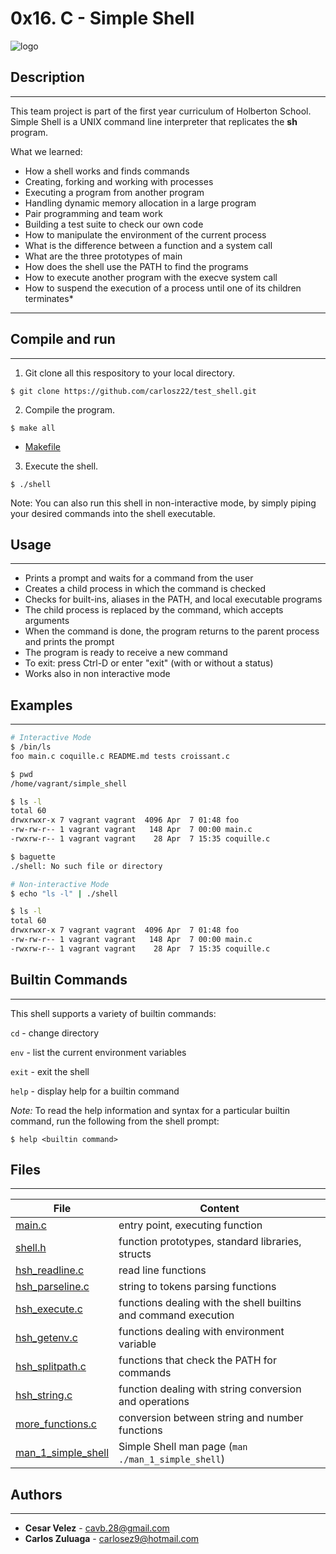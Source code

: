# 0x16. C - Simple Shell
![logo](https://s3.amazonaws.com/intranet-projects-files/holbertonschool-low_level_programming/235/shell.jpeg)
## Description
----
This team project is part of the first year curriculum of Holberton School.
Simple Shell is a UNIX command line interpreter that replicates the **sh** program.

What we learned:
* How a shell works and finds commands
* Creating, forking and working with processes
* Executing a program from another program
* Handling dynamic memory allocation in a large program
* Pair programming and team work
* Building a test suite to check our own code
* How to manipulate the environment of the current process
* What is the difference between a function and a system call
* What are the three prototypes of main
* How does the shell use the PATH to find the programs
* How to execute another program with the execve system call
* How to suspend the execution of a process until one of its children terminates* 

---

## Compile and run
----
1. Git clone all this respository to your local directory.
```
$ git clone https://github.com/carlosz22/test_shell.git
```
2. Compile the program.
```
$ make all
```

* [Makefile](./Makefile)

3. Execute the shell.
```
$ ./shell
```
Note: You can also run this shell in non-interactive mode, by simply piping your desired commands into the shell executable.

## Usage
----
* Prints a prompt and waits for a command from the user
* Creates a child process in which the command is checked
* Checks for built-ins, aliases in the PATH, and local executable programs
* The child process is replaced by the command, which accepts arguments
* When the command is done, the program returns to the parent process and prints the prompt
* The program is ready to receive a new command
* To exit: press Ctrl-D or enter "exit" (with or without a status)
* Works also in non interactive mode

## Examples
----
```bash
# Interactive Mode
$ /bin/ls
foo main.c coquille.c README.md tests croissant.c
```
```bash
$ pwd
/home/vagrant/simple_shell
```
```bash
$ ls -l
total 60
drwxrwxr-x 7 vagrant vagrant  4096 Apr  7 01:48 foo
-rw-rw-r-- 1 vagrant vagrant   148 Apr  7 00:00 main.c
-rwxrw-r-- 1 vagrant vagrant    28 Apr  7 15:35 coquille.c
```
```bash
$ baguette
./shell: No such file or directory
```
```bash
# Non-interactive Mode
$ echo "ls -l" | ./shell

$ ls -l
total 60
drwxrwxr-x 7 vagrant vagrant  4096 Apr  7 01:48 foo
-rw-rw-r-- 1 vagrant vagrant   148 Apr  7 00:00 main.c
-rwxrw-r-- 1 vagrant vagrant    28 Apr  7 15:35 coquille.c
```

## Builtin Commands
----
This shell supports a variety of builtin commands:

`cd` - change directory

`env` - list the current environment variables

`exit` - exit the shell

`help` - display help for a builtin command

*Note:* To read the help information and syntax for a particular builtin command, run the following from the shell prompt:
```
$ help <builtin command>
```

## Files
----
File | Content
---- | -----------
[main.c](./main.c) | entry point, executing function
[shell.h](./shell.h) | function prototypes, standard libraries, structs
[hsh_readline.c](./hsh_readline.c) | read line functions
[hsh_parseline.c](./hsh_parseline.c) | string to tokens parsing functions
[hsh_execute.c](./hsh_execute.c) | functions dealing with the shell builtins and command execution
[hsh_getenv.c ](./hsh_getenv.c ) | functions dealing with environment variable
[hsh_splitpath.c](./path_finder.c) | functions that check the PATH for commands
[hsh_string.c](./helper_funcs.c) | function dealing with string conversion and operations
[more_functions.c](./more_functions.c) | conversion between string and number functions
[man_1_simple_shell](./man_1_simple_shell) | Simple Shell man page (```man ./man_1_simple_shell```)

## Authors
----
* **Cesar Velez** - [cavb.28@gmail.com](https://github.com/cavb28)
* **Carlos Zuluaga** - [carlosez9@hotmail.com](https://github.com/carlosz22)